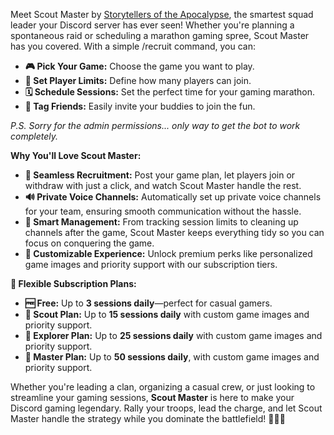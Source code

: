 Meet Scout Master by [Storytellers of the Apocalypse](<https://discord.gg/zCBzPwe>), the smartest squad leader your Discord server has ever seen! Whether you're planning a spontaneous raid or scheduling a marathon gaming spree, Scout Master has you covered. With a simple /recruit command, you can:

- **🎮 Pick Your Game:** Choose the game you want to play.
- **👥 Set Player Limits:** Define how many players can join.
- **🗓️ Schedule Sessions:** Set the perfect time for your gaming marathon.
- **🔗 Tag Friends:** Easily invite your buddies to join the fun.

*P.S. Sorry for the admin permissions... only way to get the bot to work completely.*

**Why You'll Love Scout Master:**

- **🔗 Seamless Recruitment:** Post your game plan, let players join or withdraw with just a click, and watch Scout Master handle the rest.
- **🔊 Private Voice Channels:** Automatically set up private voice channels for your team, ensuring smooth communication without the hassle.
- **🧹 Smart Management:** From tracking session limits to cleaning up channels after the game, Scout Master keeps everything tidy so you can focus on conquering the game.
- **🎨 Customizable Experience:** Unlock premium perks like personalized game images and priority support with our subscription tiers.

**💎 Flexible Subscription Plans:**

- **🆓 Free:** Up to **3 sessions daily**—perfect for casual gamers.
- **🥈 Scout Plan:** Up to **15 sessions daily** with custom game images and priority support.
- **🥈 Explorer Plan:** Up to **25 sessions daily** with custom game images and priority support.
- **🥇 Master Plan:** Up to **50 sessions daily**, with custom game images and priority support.

Whether you're leading a clan, organizing a casual crew, or just looking to streamline your gaming sessions, **Scout Master** is here to make your Discord gaming legendary. Rally your troops, lead the charge, and let Scout Master handle the strategy while you dominate the battlefield! 🚀🔥👥


